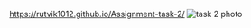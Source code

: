 https://rutvik1012.github.io/Assignment-task-2/
![task 2 photo](https://github.com/user-attachments/assets/d4239b7a-2763-48a1-a5c5-7405a5e0e589)
